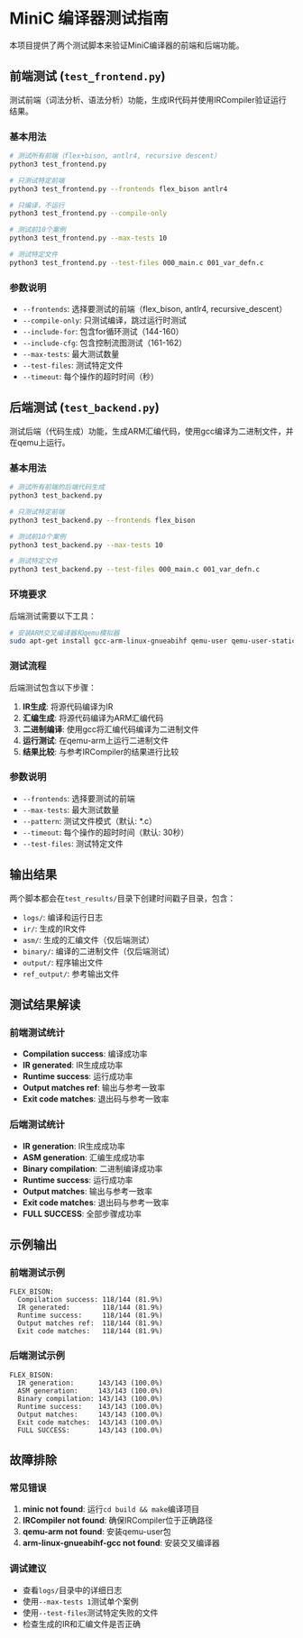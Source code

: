 # MiniC 编译器测试指南

本项目提供了两个测试脚本来验证MiniC编译器的前端和后端功能。

## 前端测试 (`test_frontend.py`)

测试前端（词法分析、语法分析）功能，生成IR代码并使用IRCompiler验证运行结果。

### 基本用法

```bash
# 测试所有前端（flex+bison, antlr4, recursive descent）
python3 test_frontend.py

# 只测试特定前端
python3 test_frontend.py --frontends flex_bison antlr4

# 只编译，不运行
python3 test_frontend.py --compile-only

# 测试前10个案例
python3 test_frontend.py --max-tests 10

# 测试特定文件
python3 test_frontend.py --test-files 000_main.c 001_var_defn.c
```

### 参数说明

- `--frontends`: 选择要测试的前端（flex_bison, antlr4, recursive_descent）
- `--compile-only`: 只测试编译，跳过运行时测试
- `--include-for`: 包含for循环测试（144-160）
- `--include-cfg`: 包含控制流图测试（161-162）
- `--max-tests`: 最大测试数量
- `--test-files`: 测试特定文件
- `--timeout`: 每个操作的超时时间（秒）

## 后端测试 (`test_backend.py`)

测试后端（代码生成）功能，生成ARM汇编代码，使用gcc编译为二进制文件，并在qemu上运行。

### 基本用法

```bash
# 测试所有前端的后端代码生成
python3 test_backend.py

# 只测试特定前端
python3 test_backend.py --frontends flex_bison

# 测试前10个案例
python3 test_backend.py --max-tests 10

# 测试特定文件
python3 test_backend.py --test-files 000_main.c 001_var_defn.c
```

### 环境要求

后端测试需要以下工具：

```bash
# 安装ARM交叉编译器和qemu模拟器
sudo apt-get install gcc-arm-linux-gnueabihf qemu-user qemu-user-static
```

### 测试流程

后端测试包含以下步骤：

1. **IR生成**: 将源代码编译为IR
2. **汇编生成**: 将源代码编译为ARM汇编代码
3. **二进制编译**: 使用gcc将汇编代码编译为二进制文件
4. **运行测试**: 在qemu-arm上运行二进制文件
5. **结果比较**: 与参考IRCompiler的结果进行比较

### 参数说明

- `--frontends`: 选择要测试的前端
- `--max-tests`: 最大测试数量
- `--pattern`: 测试文件模式（默认: *.c）
- `--timeout`: 每个操作的超时时间（默认: 30秒）
- `--test-files`: 测试特定文件

## 输出结果

两个脚本都会在`test_results/`目录下创建时间戳子目录，包含：

- `logs/`: 编译和运行日志
- `ir/`: 生成的IR文件
- `asm/`: 生成的汇编文件（仅后端测试）
- `binary/`: 编译的二进制文件（仅后端测试）
- `output/`: 程序输出文件
- `ref_output/`: 参考输出文件

## 测试结果解读

### 前端测试统计

- **Compilation success**: 编译成功率
- **IR generated**: IR生成成功率
- **Runtime success**: 运行成功率
- **Output matches ref**: 输出与参考一致率
- **Exit code matches**: 退出码与参考一致率

### 后端测试统计

- **IR generation**: IR生成成功率
- **ASM generation**: 汇编生成成功率
- **Binary compilation**: 二进制编译成功率
- **Runtime success**: 运行成功率
- **Output matches**: 输出与参考一致率
- **Exit code matches**: 退出码与参考一致率
- **FULL SUCCESS**: 全部步骤成功率

## 示例输出

### 前端测试示例

```
FLEX_BISON:
  Compilation success: 118/144 (81.9%)
  IR generated:        118/144 (81.9%)
  Runtime success:     118/144 (81.9%)
  Output matches ref:  118/144 (81.9%)
  Exit code matches:   118/144 (81.9%)
```

### 后端测试示例

```
FLEX_BISON:
  IR generation:      143/143 (100.0%)
  ASM generation:     143/143 (100.0%)
  Binary compilation: 143/143 (100.0%)
  Runtime success:    143/143 (100.0%)
  Output matches:     143/143 (100.0%)
  Exit code matches:  143/143 (100.0%)
  FULL SUCCESS:       143/143 (100.0%)
```

## 故障排除

### 常见错误

1. **minic not found**: 运行`cd build && make`编译项目
2. **IRCompiler not found**: 确保IRCompiler位于正确路径
3. **qemu-arm not found**: 安装qemu-user包
4. **arm-linux-gnueabihf-gcc not found**: 安装交叉编译器

### 调试建议

- 查看`logs/`目录中的详细日志
- 使用`--max-tests 1`测试单个案例
- 使用`--test-files`测试特定失败的文件
- 检查生成的IR和汇编文件是否正确

